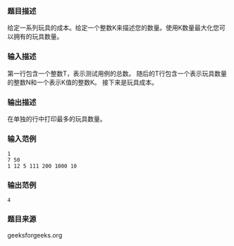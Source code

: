 ### 题目描述
给定一系列玩具的成本。给定一个整数K来描述您的数量。使用K数量最大化您可以拥有的玩具数量。
### 输入描述
第一行包含一个整数T，表示测试用例的总数。 随后的T行包含一个表示玩具数量的整数N和一个表示K值的整数K。 接下来是玩具成本。
### 输出描述
在单独的行中打印最多的玩具数量。
### 输入范例
```
1
7 50
1 12 5 111 200 1000 10
```
### 输出范例
```
4
```
### 题目来源
geeksforgeeks.org

